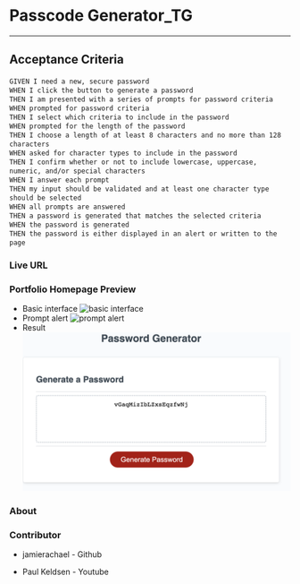 # Passcode Generator_TG
____
## Acceptance Criteria

```
GIVEN I need a new, secure password
WHEN I click the button to generate a password
THEN I am presented with a series of prompts for password criteria
WHEN prompted for password criteria
THEN I select which criteria to include in the password
WHEN prompted for the length of the password
THEN I choose a length of at least 8 characters and no more than 128 characters
WHEN asked for character types to include in the password
THEN I confirm whether or not to include lowercase, uppercase, numeric, and/or special characters
WHEN I answer each prompt
THEN my input should be validated and at least one character type should be selected
WHEN all prompts are answered
THEN a password is generated that matches the selected criteria
WHEN the password is generated
THEN the password is either displayed in an alert or written to the page
```

   

### Live URL
   

### Portfolio Homepage Preview
* Basic interface
   ![basic interface](./basic-interface.png)
* Prompt alert
   ![prompt alert](./prompt-alert.png)
* Result
   ![result](./result.png)

### About

### Contributor
* jamierachael - Github

* Paul Keldsen - Youtube
